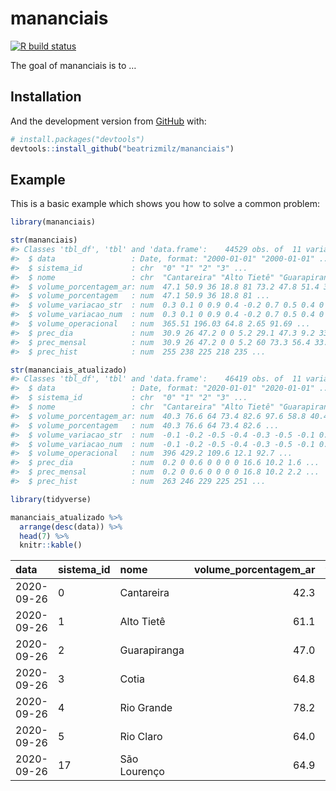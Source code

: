 
<!-- README.md is generated from README.Rmd. Please edit that file -->

# mananciais

<!-- badges: start -->

[![R build
status](https://github.com/beatrizmilz/mananciais/workflows/R-CMD-check/badge.svg)](https://github.com/beatrizmilz/mananciais/actions)
<!-- badges: end -->

The goal of mananciais is to …

## Installation

And the development version from [GitHub](https://github.com/) with:

``` r
# install.packages("devtools")
devtools::install_github("beatrizmilz/mananciais")
```

## Example

This is a basic example which shows you how to solve a common problem:

``` r
library(mananciais)

str(mananciais)
#> Classes 'tbl_df', 'tbl' and 'data.frame':    44529 obs. of  11 variables:
#>  $ data                 : Date, format: "2000-01-01" "2000-01-01" ...
#>  $ sistema_id           : chr  "0" "1" "2" "3" ...
#>  $ nome                 : chr  "Cantareira" "Alto Tietê" "Guarapiranga" "Cotia" ...
#>  $ volume_porcentagem_ar: num  47.1 50.9 36 18.8 81 73.2 47.8 51.4 36.4 18.8 ...
#>  $ volume_porcentagem   : num  47.1 50.9 36 18.8 81 ...
#>  $ volume_variacao_str  : num  0.3 0.1 0 0.9 0.4 -0.2 0.7 0.5 0.4 0 ...
#>  $ volume_variacao_num  : num  0.3 0.1 0 0.9 0.4 -0.2 0.7 0.5 0.4 0 ...
#>  $ volume_operacional   : num  365.51 196.03 64.8 2.65 91.69 ...
#>  $ prec_dia             : num  30.9 26 47.2 0 0 5.2 29.1 47.3 9.2 33.2 ...
#>  $ prec_mensal          : num  30.9 26 47.2 0 0 5.2 60 73.3 56.4 33.2 ...
#>  $ prec_hist            : num  255 238 225 218 235 ...

str(mananciais_atualizado)
#> Classes 'tbl_df', 'tbl' and 'data.frame':    46419 obs. of  11 variables:
#>  $ data                 : Date, format: "2020-01-01" "2020-01-01" ...
#>  $ sistema_id           : chr  "0" "1" "2" "3" ...
#>  $ nome                 : chr  "Cantareira" "Alto Tietê" "Guarapiranga" "Cotia" ...
#>  $ volume_porcentagem_ar: num  40.3 76.6 64 73.4 82.6 97.6 58.8 40.4 76.4 63.6 ...
#>  $ volume_porcentagem   : num  40.3 76.6 64 73.4 82.6 ...
#>  $ volume_variacao_str  : num  -0.1 -0.2 -0.5 -0.4 -0.3 -0.5 -0.1 0.1 -0.2 -0.4 ...
#>  $ volume_variacao_num  : num  -0.1 -0.2 -0.5 -0.4 -0.3 -0.5 -0.1 0.1 -0.2 -0.4 ...
#>  $ volume_operacional   : num  396 429.2 109.6 12.1 92.7 ...
#>  $ prec_dia             : num  0.2 0 0.6 0 0 0 0 16.6 10.2 1.6 ...
#>  $ prec_mensal          : num  0.2 0 0.6 0 0 0 0 16.8 10.2 2.2 ...
#>  $ prec_hist            : num  263 246 229 225 251 ...
```

``` r
library(tidyverse)

mananciais_atualizado %>% 
  arrange(desc(data)) %>% 
  head(7) %>%
  knitr::kable()
```

| data       | sistema\_id | nome         | volume\_porcentagem\_ar | volume\_porcentagem | volume\_variacao\_str | volume\_variacao\_num | volume\_operacional | prec\_dia | prec\_mensal | prec\_hist |
| :--------- | :---------- | :----------- | ----------------------: | ------------------: | --------------------: | --------------------: | ------------------: | --------: | -----------: | ---------: |
| 2020-09-26 | 0           | Cantareira   |                    42.3 |            42.26934 |                 \-0.2 |                 \-0.2 |           415.11535 |       0.0 |         22.2 |       83.9 |
| 2020-09-26 | 1           | Alto Tietê   |                    61.1 |            61.09550 |                 \-0.2 |                 \-0.2 |           342.32382 |       0.1 |         19.0 |       80.0 |
| 2020-09-26 | 2           | Guarapiranga |                    47.0 |            47.00991 |                   0.0 |                   0.0 |            80.47698 |       0.0 |         11.0 |       77.8 |
| 2020-09-26 | 3           | Cotia        |                    64.8 |            64.80001 |                 \-0.5 |                 \-0.5 |            10.69014 |       0.0 |          6.6 |       82.5 |
| 2020-09-26 | 4           | Rio Grande   |                    78.2 |            78.16921 |                   0.0 |                   0.0 |            87.69203 |       0.2 |         25.4 |       95.0 |
| 2020-09-26 | 5           | Rio Claro    |                    64.0 |            64.01324 |                 \-0.5 |                 \-0.5 |             8.74863 |       0.2 |         89.8 |      141.6 |
| 2020-09-26 | 17          | São Lourenço |                    64.9 |            64.88974 |                   0.0 |                   0.0 |            57.63590 |       0.0 |         19.0 |      115.9 |
